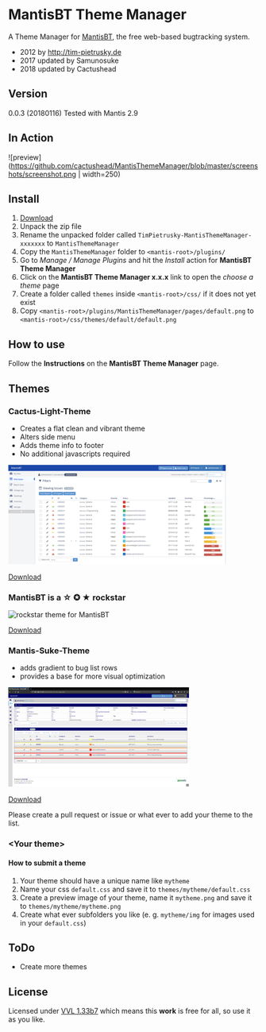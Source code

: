 # MantisBT Theme Manager

A Theme Manager for [MantisBT](http://www.mantisbt.org/), the free web-based bugtracking system.

* 2012 by http://tim-pietrusky.de
* 2017 updated by Samunosuke
* 2018 updated by Cactushead

## Version

0.0.3 (20180116)
Tested with Mantis 2.9

## In Action

![preview](https://github.com/cactushead/MantisThemeManager/blob/master/screenshots/screenshot.png | width=250)

## Install

1. [Download](https://github.com/cactushead/MantisThemeManager/archive/master.zip)
2. Unpack the zip file
3. Rename the unpacked folder called `TimPietrusky-MantisThemeManager-xxxxxxx` to `MantisThemeManager`
4. Copy the `MantisThemeManager` folder to `<mantis-root>/plugins/`
5. Go to *Manage / Manage Plugins* and hit the *Install* action for **MantisBT Theme Manager**
6. Click on the **MantisBT Theme Manager x.x.x** link to open the *choose a theme* page
7. Create a folder called `themes` inside `<mantis-root>/css/` if it does not yet exist
8. Copy `<mantis-root>/plugins/MantisThemeManager/pages/default.png` to `<mantis-root>/css/themes/default/default.png`

## How to use

Follow the **Instructions** on the **MantisBT Theme Manager** page.

## Themes

### Cactus-Light-Theme
- Creates a flat clean and vibrant theme
- Alters side menu
- Adds theme info to footer
- No additional javascripts required

<img src="https://github.com/cactushead/cactus-light-theme/raw/master/cactus%20light.png" height="200" alt="cactus light theme for MantisBT">

[Download](https://github.com/Samunosuke/mantis-suke-theme/zipball/master)


### MantisBT is a ☆ ✪ ★ rockstar

<img src="https://raw.githubusercontent.com/TimPietrusky/mantisbt-is-a-rockstar/master/rockstar/rockstar.png" height="200" alt="rockstar theme for MantisBT">

[Download](http://github.com/TimPietrusky/mantisbt-is-a-rockstar/zipball/master)


### Mantis-Suke-Theme
- adds gradient to bug list rows
- provides a base for more visual optimization

<img src="https://github.com/Samunosuke/mantis-suke-theme/blob/master/suke/suke.png" height="200" alt="suke theme for MantisBT">

[Download](https://github.com/Samunosuke/mantis-suke-theme/zipball/master)

Please create a pull request or issue or what ever to add your theme to the list.


### &lt;Your theme&gt;

#### How to submit a theme

1. Your theme should have a unique name like `mytheme`
2. Name your css `default.css` and save it to `themes/mytheme/default.css`
3. Create a preview image of your theme, name it `mytheme.png` and save it to `themes/mytheme/mytheme.png`
4. Create what ever subfolders you like (e. g. `mytheme/img` for images used in your `default.css`)

## ToDo

 - Create more themes


## License

Licensed under [VVL 1.33b7](http://tim-pietrusky.de/license) which means this **work** is free for all, so use it as you like.
